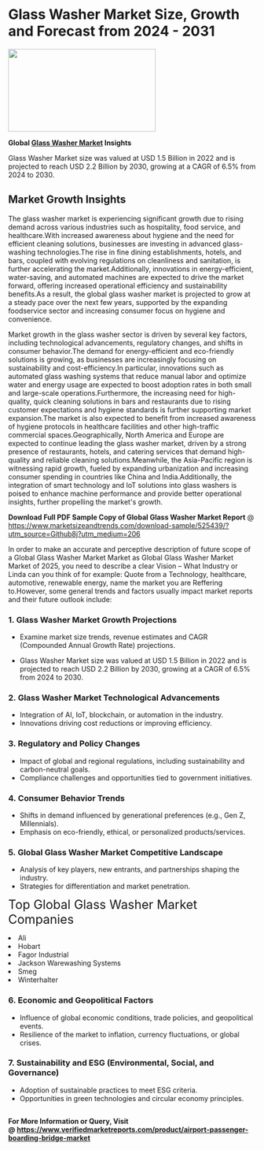 <H1>Glass Washer Market Size, Growth and Forecast from 2024 - 2031</H1><img class="aligncenter size-medium wp-image-584254" src="https://thirdeyenews.in/wp-content/uploads/2024/09/Global-Market-Research-300x168.jpeg" alt="" width="300" height="168" /><p><strong>Global&nbsp;<a href="https://www.marketsizeandtrends.com/download-sample/525439/?utm_source=Github8j?utm_medium=206">Glass Washer Market</a> Insights</strong></p><p>Glass Washer Market size was valued at USD 1.5 Billion in 2022 and is projected to reach USD 2.2 Billion by 2030, growing at a CAGR of 6.5% from 2024 to 2030.</p><p><h2>Market Growth Insights</h2> <p>The glass washer market is experiencing significant growth due to rising demand across various industries such as hospitality, food service, and healthcare.With increased awareness about hygiene and the need for efficient cleaning solutions, businesses are investing in advanced glass-washing technologies.The rise in fine dining establishments, hotels, and bars, coupled with evolving regulations on cleanliness and sanitation, is further accelerating the market.Additionally, innovations in energy-efficient, water-saving, and automated machines are expected to drive the market forward, offering increased operational efficiency and sustainability benefits.As a result, the global glass washer market is projected to grow at a steady pace over the next few years, supported by the expanding foodservice sector and increasing consumer focus on hygiene and convenience.</p> <p>Market growth in the glass washer sector is driven by several key factors, including technological advancements, regulatory changes, and shifts in consumer behavior.The demand for energy-efficient and eco-friendly solutions is growing, as businesses are increasingly focusing on sustainability and cost-efficiency.In particular, innovations such as automated glass washing systems that reduce manual labor and optimize water and energy usage are expected to boost adoption rates in both small and large-scale operations.Furthermore, the increasing need for high-quality, quick cleaning solutions in bars and restaurants due to rising customer expectations and hygiene standards is further supporting market expansion.The market is also expected to benefit from increased awareness of hygiene protocols in healthcare facilities and other high-traffic commercial spaces.Geographically, North America and Europe are expected to continue leading the glass washer market, driven by a strong presence of restaurants, hotels, and catering services that demand high-quality and reliable cleaning solutions.Meanwhile, the Asia-Pacific region is witnessing rapid growth, fueled by expanding urbanization and increasing consumer spending in countries like China and India.Additionally, the integration of smart technology and IoT solutions into glass washers is poised to enhance machine performance and provide better operational insights, further propelling the market's growth.<p><span class=""><strong>Download Full PDF Sample Copy of Global Glass Washer Market Report</strong> @ <a href="https://www.marketsizeandtrends.com/download-sample/525439/?utm_source=Github8j?utm_medium=206" target="_blank">https://www.marketsizeandtrends.com/download-sample/525439/?utm_source=Github8j?utm_medium=206</a></span></p><p>In order to make an accurate and perceptive description of future scope of a Global&nbsp;Glass Washer Market Market as Global&nbsp;Glass Washer Market Market of 2025, you need to describe a clear Vision &ndash; What Industry or Linda can you think of for example: Quote from a Technology, healthcare, automotive, renewable energy, name the market you are Reffering to.However, some general trends and factors usually impact market reports and their future outlook include:</p><h3>1.&nbsp;<strong>Glass Washer Market Growth Projections</strong></h3><ul><li>Examine market size trends, revenue estimates and CAGR (Compounded Annual Growth Rate) projections.</li><li><p>Glass Washer Market size was valued at USD 1.5 Billion in 2022 and is projected to reach USD 2.2 Billion by 2030, growing at a CAGR of 6.5% from 2024 to 2030.</p></li></ul><h3>2.&nbsp;<strong>Glass Washer Market Technological Advancements</strong></h3><ul><li>Integration of AI, IoT, blockchain, or automation in the industry.</li><li>Innovations driving cost reductions or improving efficiency.</li></ul><h3>3.&nbsp;<strong>Regulatory and Policy Changes</strong></h3><ul><li>Impact of global and regional regulations, including sustainability and carbon-neutral goals.</li><li>Compliance challenges and opportunities tied to government initiatives.</li></ul><h3>4.&nbsp;<strong>Consumer Behavior Trends</strong></h3><ul><li>Shifts in demand influenced by generational preferences (e.g., Gen Z, Millennials).</li><li>Emphasis on eco-friendly, ethical, or personalized products/services.</li></ul><h3>5.&nbsp;<strong>Global Glass Washer Market Competitive Landscape</strong></h3><ul><li>Analysis of key players, new entrants, and partnerships shaping the industry.</li><li>Strategies for differentiation and market penetration.</li></ul><p data-pm-slice="1 1 []"><span style="color: inherit; font-family: inherit; font-size: 25px;">Top Global Glass Washer Market Companies</span></p><div class="" data-test-id=""><p><li>Ali</li><li> Hobart</li><li> Fagor Industrial</li><li> Jackson Warewashing Systems</li><li> Smeg</li><li> Winterhalter</li></p></div><h3>6.&nbsp;<strong>Economic and Geopolitical Factors</strong></h3><ul><li>Influence of global economic conditions, trade policies, and geopolitical events.</li><li>Resilience of the market to inflation, currency fluctuations, or global crises.</li></ul><h3>7.&nbsp;<strong>Sustainability and ESG (Environmental, Social, and Governance)</strong></h3><ul><li>Adoption of sustainable practices to meet ESG criteria.</li><li>Opportunities in green technologies and circular economy principles.</li></ul><h2><strong style="font-size: 14px;">For More Information or Query, Visit @&nbsp;</strong><a style="background-color: #ffffff; font-size: 14px;" href="https://www.marketsizeandtrends.com/report/glass-washer-market/" target="_blank">https://www.verifiedmarketreports.com/product/airport-passenger-boarding-bridge-market</a></h2>